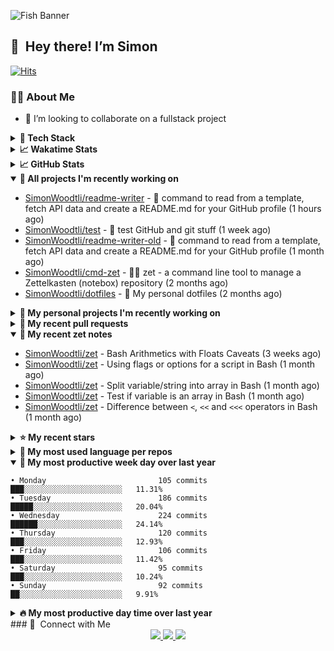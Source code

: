 ![Fish Banner](assets/fish.webp)

## 👋 &nbsp;Hey there! I’m Simon

[![Hits](https://hits.seeyoufarm.com/api/count/incr/badge.svg?url=https%3A%2F%2Fgithub.com%2Fsimonwoodtli&count_bg=%23689D6A&title_bg=%23282828&icon=&icon_color=%23E7E7E7&title=views+%28today+%2F+total%29&edge_flat=false)](https://hits.seeyoufarm.com)

### 👨‍💻 About Me

* 👯 I’m looking to collaborate on a fullstack project

<details>
  <summary><b>🧰 Tech Stack</b></summary>
  <div align="center">

  ![JavaScript](https://img.shields.io/badge/-JavaScript-333333?style=flat&logo=javascript)&nbsp;
  ![HTML](https://img.shields.io/badge/-HTML-333333?style=flat&logo=HTML5)&nbsp;
  ![CSS](https://img.shields.io/badge/-CSS-333333?style=flat&logo=CSS3&logoColor=1572B6)&nbsp;
  ![Shell](https://img.shields.io/badge/-Bash-333333?style=flat&logo=shell)&nbsp;
  ![Python](https://img.shields.io/badge/-Python-333333?style=flat&logo=python)&nbsp;
  ![Go](https://img.shields.io/badge/-Go-333333?style=flat&logo=go)&nbsp;
  ![PostgreSQL](https://img.shields.io/badge/-PostgreSQL-333333?style=flat&logo=postgresql)&nbsp;
  ![MongoDB](https://img.shields.io/badge/-MongoDB-333333?style=flat&logo=mongodb)
  ![Node.js](https://img.shields.io/badge/-Node.js-333333?style=flat&logo=node.js)&nbsp;
  ![Bootstrap](https://img.shields.io/badge/-Bootstrap-333333?style=flat&logo=bootstrap&logoColor=563D7C)&nbsp;
  ![Git](https://img.shields.io/badge/-Git-333333?style=flat&logo=git)&nbsp;
  ![GitHub Actions](https://img.shields.io/badge/-GitHub%20Actions-333333?style=flat&logo=github)&nbsp;
  ![Docker](https://img.shields.io/badge/-Docker-333333?style=flat&logo=docker)&nbsp;
  ![Markdown](https://img.shields.io/badge/-Markdown-333333?style=flat&logo=markdown)&nbsp;
  ![Vim](https://img.shields.io/badge/-Vim-333333?style=flat&logo=vim)&nbsp;
  ![Linux](https://img.shields.io/badge/-Linux-333333?style=flat&logo=linux)&nbsp;
  </div>
</details>

<details>
  <summary><b>📈 Wakatime Stats</b></summary>
  <p align="center"><a href="https://wakatime.com/@SimonWoodtli">
  <img align="center" width="400" height="300" src="https://wakatime.com/share/@SimonWoodtli/7761bcef-e104-47d9-912a-dfd6bf08868b.svg" />
  </a>
  <a href="https://wakatime.com/@SimonWoodtli">
  <img align="center" width="400" height="300" src="https://wakatime.com/share/@SimonWoodtli/341953df-6a40-47b7-8220-ace4eabe0a17.svg" />
  </a></p>

  <h4><b>💬 I've been working with the following languages over the last 7 days</b></h4>

```
• sh                             5 hrs 15 mins                  █████████░░░░░░░░░░░░░░░░   35.3%
• Markdown                       5 hrs 13 mins                  █████████░░░░░░░░░░░░░░░░   35.06%
• Smarty                         3 hrs 17 mins                  ██████░░░░░░░░░░░░░░░░░░░   22.05%
• Other                          48 mins                        █░░░░░░░░░░░░░░░░░░░░░░░░   5.41%
• sshconfig                      7 mins                         ░░░░░░░░░░░░░░░░░░░░░░░░░   0.84%
• conf                           7 mins                         ░░░░░░░░░░░░░░░░░░░░░░░░░   0.81%
• Perl                           4 mins                         ░░░░░░░░░░░░░░░░░░░░░░░░░   0.45%
• YAML                           0 secs                         ░░░░░░░░░░░░░░░░░░░░░░░░░   0.07%
```

  <h4><b>👷 I've been working on the following projects over the last 7 days</b></h4>

```
• readme-writer                  11 hrs 56 mins                 ████████████████████░░░░░   80.17%
• Private                        53 mins                        █░░░░░░░░░░░░░░░░░░░░░░░░   5.93%
• SimonWoodtli                   43 mins                        █░░░░░░░░░░░░░░░░░░░░░░░░   4.9%
• zet                            36 mins                        █░░░░░░░░░░░░░░░░░░░░░░░░   4.06%
• dotfiles                       23 mins                        █░░░░░░░░░░░░░░░░░░░░░░░░   2.64%
• Unknown Project                20 mins                        █░░░░░░░░░░░░░░░░░░░░░░░░   2.3%
```

  <h4><b>🛠️ I've been working with the following editors over the last 7 days</b></h4>

```
• Vim                            14 hrs 53 mins                 █████████████████████████   100%
```

  <h4><b>💻 I've been working with the following operating systems over the last 7 days</b></h4>

```
• Linux                          14 hrs 53 mins                 █████████████████████████   100%
```

</details>

<details>
  <summary><b>📈 GitHub Stats</b></summary>
  <div align="center"><a href="https://github.com/anuraghazra/github-readme-stats"><img
  src="https://github-readme-stats.vercel.app/api?username=simonwoodtli&show_icons=true&locale=en&theme=gruvbox"
  align="center" width="40%" height="20%"/></a>
  <a href="https://github-readme-streak-stats.herokuapp.com/"><img src="https://github-readme-streak-stats.herokuapp.com/?user=simonwoodtli&theme=gruvbox"
  align="center" width="40%" height="20%"/></a>
  </div>
</details>

<details open="">
  <summary><b>👷 All projects I'm recently working on</b></summary>

* [SimonWoodtli/readme-writer](https://github.com/SimonWoodtli/readme-writer) - 🤖 command to read from a template, fetch API data and create a README.md for your GitHub profile (1 hours ago)
* [SimonWoodtli/test](https://github.com/SimonWoodtli/test) - 👷 test GitHub and git stuff (1 week ago)
* [SimonWoodtli/readme-writer-old](https://github.com/SimonWoodtli/readme-writer-old) - 🤖 command to read from a template, fetch API data and create a README.md for your GitHub profile (1 month ago)
* [SimonWoodtli/cmd-zet](https://github.com/SimonWoodtli/cmd-zet) - 👨‍💻 zet - a command line tool to manage a  Zettelkasten (notebox) repository (2 months ago)
* [SimonWoodtli/dotfiles](https://github.com/SimonWoodtli/dotfiles) - 🏡 My personal dotfiles (2 months ago)

</details>
<details>
  <summary><b>🌱 My personal projects I'm recently working on</b></summary>

* [SimonWoodtli/readme-writer](https://github.com/SimonWoodtli/readme-writer) - 🤖 command to read from a template, fetch API data and create a README.md for your GitHub profile (1 hours ago)
* [SimonWoodtli/test](https://github.com/SimonWoodtli/test) - 👷 test GitHub and git stuff (1 week ago)
* [SimonWoodtli/readme-writer-old](https://github.com/SimonWoodtli/readme-writer-old) - 🤖 command to read from a template, fetch API data and create a README.md for your GitHub profile (1 month ago)
* [SimonWoodtli/cmd-zet](https://github.com/SimonWoodtli/cmd-zet) - 👨‍💻 zet - a command line tool to manage a  Zettelkasten (notebox) repository (2 months ago)
* [SimonWoodtli/dotfiles](https://github.com/SimonWoodtli/dotfiles) - 🏡 My personal dotfiles (2 months ago)

</details>
<details>
  <summary><b>🔨 My recent pull requests</b></summary>

* [feat: add wireguard-generate-keys script](https://github.com/SimonWoodtli/dotfiles/pull/14) on [SimonWoodtli/dotfiles](https://github.com/SimonWoodtli/dotfiles) (5 months ago)
* [feat: add video-to-gif script](https://github.com/SimonWoodtli/dotfiles/pull/13) on [SimonWoodtli/dotfiles](https://github.com/SimonWoodtli/dotfiles) (5 months ago)
* [feat: add spoof-mac-linux script](https://github.com/SimonWoodtli/dotfiles/pull/12) on [SimonWoodtli/dotfiles](https://github.com/SimonWoodtli/dotfiles) (5 months ago)
* [feat: add sp-tmux script](https://github.com/SimonWoodtli/dotfiles/pull/11) on [SimonWoodtli/dotfiles](https://github.com/SimonWoodtli/dotfiles) (5 months ago)
* [feat: add sp script](https://github.com/SimonWoodtli/dotfiles/pull/10) on [SimonWoodtli/dotfiles](https://github.com/SimonWoodtli/dotfiles) (5 months ago)

</details>
<details open="">
  <summary><b>📝 My recent zet notes</b></summary>

* [SimonWoodtli/zet](https://github.com/SimonWoodtli/zet/tree/9cf3673d707baccfcaaee7f43bbce8f3c7609d63/20230128231131) - Bash Arithmetics with Floats Caveats (3 weeks ago)
* [SimonWoodtli/zet](https://github.com/SimonWoodtli/zet/tree/a2f1f0ae084a0ecd7b99b7bab900328ef903bd6e/20230119010353) - Using flags or options for a script in Bash (1 month ago)
* [SimonWoodtli/zet](https://github.com/SimonWoodtli/zet/tree/46011f0d5f3000e70ed25df226896163272cb8b8/20230117144015) - Split variable/string into array in Bash (1 month ago)
* [SimonWoodtli/zet](https://github.com/SimonWoodtli/zet/tree/b693c1904301dfd1756a9bb8cb65385e0e853ab3/20230117143605) - Test if variable is an array in Bash (1 month ago)
* [SimonWoodtli/zet](https://github.com/SimonWoodtli/zet/tree/88dbaafe08b99881132f6c704345b742b307ae8c/20230116233517) - Difference between `<`, `<<` and `<<<` operators in Bash (1 month ago)

</details>
<details>
  <summary><b>⭐ My recent stars</b></summary>

* [wustho/epy](https://github.com/wustho/epy) - CLI Ebook (epub2, epub3, fb2, mobi) Reader (1 day ago)
* [sonnyp/Tangram](https://github.com/sonnyp/Tangram) - Browser for your pinned tabs (2 weeks ago)
* [ferdium/ferdium-app](https://github.com/ferdium/ferdium-app) - All your services in one place, built by the community (2 weeks ago)
* [gnif/LookingGlass](https://github.com/gnif/LookingGlass) - An extremely low latency KVMFR (KVM FrameRelay) implementation for guests with VGA PCI Passthrough. (2 weeks ago)
* [mps-youtube/yewtube](https://github.com/mps-youtube/yewtube) - yewtube, forked from mps-youtube , is a Terminal based YouTube player and downloader. No Youtube API key required. (2 weeks ago)

</details>
<details>
  <summary><b>💬 My most used language per repos</b></summary>

```
• Shell                          6 repos                        ██████████████░░░░░░░░░░░   54.55%
• JavaScript                     1 repo                         ██░░░░░░░░░░░░░░░░░░░░░░░   9.09%
• CSS                            3 repos                        ███████░░░░░░░░░░░░░░░░░░   27.27%
• HTML                           1 repo                         ██░░░░░░░░░░░░░░░░░░░░░░░   9.09%
```

</details>
<details open="">
  <summary><b>📆 My most productive week day over last year</b></summary>

```
• Monday                         105 commits                    ███░░░░░░░░░░░░░░░░░░░░░░   11.31%
• Tuesday                        186 commits                    █████░░░░░░░░░░░░░░░░░░░░   20.04%
• Wednesday                      224 commits                    ██████░░░░░░░░░░░░░░░░░░░   24.14%
• Thursday                       120 commits                    ███░░░░░░░░░░░░░░░░░░░░░░   12.93%
• Friday                         106 commits                    ███░░░░░░░░░░░░░░░░░░░░░░   11.42%
• Saturday                       95 commits                     ███░░░░░░░░░░░░░░░░░░░░░░   10.24%
• Sunday                         92 commits                     ██░░░░░░░░░░░░░░░░░░░░░░░   9.91%
```

</details>
<details>
  <summary><b>🔥 My most productive day time over last year</b></summary>

```
• 🌅 Morning                     288 commits                    ████████░░░░░░░░░░░░░░░░░   31.03%
• 🌞 Daytime                     317 commits                    █████████░░░░░░░░░░░░░░░░   34.16%
• 🌇 Evening                     36 commits                     █░░░░░░░░░░░░░░░░░░░░░░░░   3.88%
• 🌃 Night                       287 commits                    ████████░░░░░░░░░░░░░░░░░   30.93%
```

</details>
### 🤝 &nbsp;Connect with Me

<div align="center">
<a href="https://twitter.com/simonwoodtlidev" target="_blank">
<img src="https://img.shields.io/badge/twitter-%2300acee.svg?&style=for-the-badge&logo=twitter&logoColor=white alt=twitter" />
</a>
<a href="https://github.com/simonwoodtli" target="_blank">
<img src="https://img.shields.io/badge/github-%2324292e.svg?&style=for-the-badge&logo=github&logoColor=white alt=github" />
</a>
<a href="https://linkedin.com/in/simonwoodtli" target="_blank">
<img src="https://img.shields.io/badge/linkedin-%231E77B5.svg?&style=for-the-badge&logo=linkedin&logoColor=white alt=linkedin" />
</a>
</div>
<br/>
